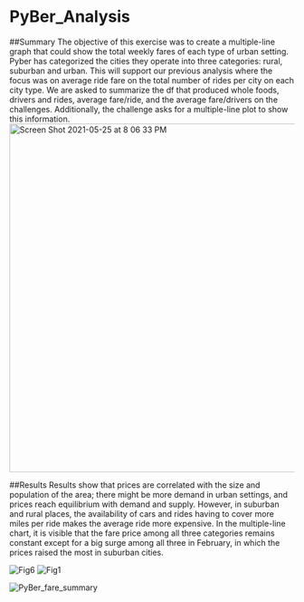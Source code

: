 # PyBer_Analysis
##Summary
The objective of this exercise was to create a multiple-line graph that could show the total weekly fares of each type of urban setting. Pyber has categorized the cities they operate into three categories: rural, suburban and urban. This will support our previous analysis where the focus was on average ride fare on the total number of rides per city on each city type. We are asked to summarize the df that produced whole foods, drivers and rides, average fare/ride, and the average fare/drivers on the challenges. Additionally, the challenge asks for a multiple-line plot to show this information. 
<img width="615" alt="Screen Shot 2021-05-25 at 8 06 33 PM" src="https://user-images.githubusercontent.com/81016335/119863378-7b487100-bee7-11eb-88ff-e3f8aae2c90f.png">

##Results
Results show that prices are correlated with the size and population of the area; there might be more demand in urban settings, and prices reach equilibrium with demand and supply. However, in suburban and rural places, the availability of cars and rides having to cover more miles per ride makes the average ride more expensive. 
In the multiple-line chart, it is visible that the fare price among all three categories remains constant except for a big surge among all three in February, in which the prices raised the most in suburban cities.

![Fig6](https://user-images.githubusercontent.com/81016335/119863540-ab900f80-bee7-11eb-8602-8098528ed3c2.png)
![Fig1](https://user-images.githubusercontent.com/81016335/119863558-b054c380-bee7-11eb-9e14-ba7c0935f56b.png)

![PyBer_fare_summary](https://user-images.githubusercontent.com/81016335/119863505-a03ce400-bee7-11eb-9eba-d7b99a169005.png)


